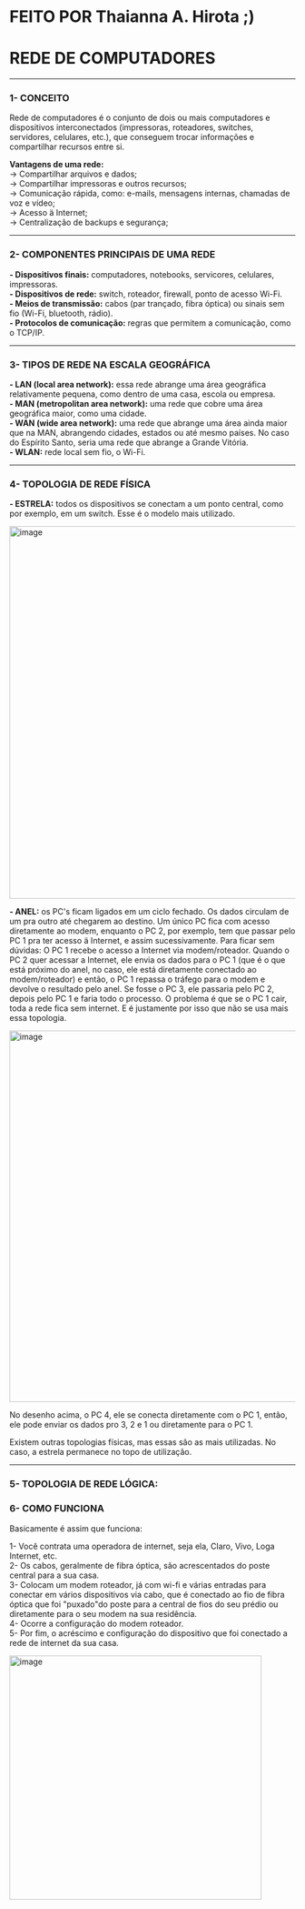 #  FEITO POR Thaianna A. Hirota ;)  
   
# **REDE DE COMPUTADORES**   

---   
   
### **1- CONCEITO**   
Rede de computadores é o conjunto de dois ou mais computadores e dispositivos interconectados (impressoras, roteadores, switches, servidores, celulares, etc.), que conseguem trocar informações e compartilhar recursos entre si.   
   
**Vantagens de uma rede:**   
-> Compartilhar arquivos e dados;   
-> Compartilhar impressoras e outros recursos;   
-> Comunicação rápida, como: e-mails, mensagens internas, chamadas de voz e vídeo;   
-> Acesso ä Internet;   
-> Centralização de backups e segurança;   
   
---   
   
### **2- COMPONENTES PRINCIPAIS DE UMA REDE**   
**- Dispositivos finais:** computadores, notebooks, servicores, celulares, impressoras.   
**- Dispositivos de rede:** switch, roteador, firewall, ponto de acesso Wi-Fi.   
**- Meios de transmissão:** cabos (par trançado, fibra óptica) ou sinais sem fio (Wi-Fi, bluetooth, rádio).    
**- Protocolos de comunicação:** regras que permitem a comunicação, como o TCP/IP.   

---    
   
### **3- TIPOS DE REDE NA ESCALA GEOGRÁFICA**   
 **- LAN (local area network):** essa rede abrange uma área geográfica relativamente pequena, como dentro de uma casa, escola ou empresa.   
 **- MAN (metropolitan area network):** uma rede que cobre uma área geográfica maior, como uma cidade.   
 **- WAN (wide area network):** uma rede que abrange uma área ainda maior que  na MAN, abrangendo cidades, estados ou até mesmo países. No caso do Espírito Santo, seria uma rede que abrange a Grande Vitória.   
 **- WLAN:** rede local sem fio, o Wi-Fi.   

---   
   
### **4- TOPOLOGIA DE REDE FÍSICA**   
**- ESTRELA:** todos os dispositivos se conectam a um ponto central, como por exemplo, em um switch. Esse é o modelo mais utilizado.    
   
<img width="638" height="655" alt="image" src="https://github.com/user-attachments/assets/c2d4eae3-db90-4574-88b9-f6474cf40441" />   

       
**- ANEL:** os PC's ficam ligados em um ciclo fechado. Os dados circulam de um pra outro até chegarem ao destino. Um único PC fica com acesso diretamente ao modem, enquanto o PC 2, por exemplo, tem que passar pelo PC 1 pra ter acesso ä Internet, e assim sucessivamente. Para ficar sem dúvidas: O PC 1 recebe o acesso a Internet via modem/roteador. Quando o PC 2 quer acessar a Internet, ele envia os dados para o PC 1 (que é o que está próximo do anel, no caso, ele está diretamente conectado ao modem/roteador) e então, o PC 1 repassa o tráfego para o modem e devolve o resultado pelo anel. Se fosse o PC 3, ele passaria pelo PC 2, depois pelo PC 1 e faria todo o processo. O problema é que se o PC 1 cair, toda a rede fica sem internet. E é justamente por isso que não se usa mais essa topologia.   

<img width="593" height="653" alt="image" src="https://github.com/user-attachments/assets/4efa7912-ad58-4c55-bd66-3430700081a7" />   

No desenho acima, o PC 4, ele se conecta diretamente com o PC 1, então, ele pode enviar os dados pro 3, 2 e 1 ou diretamente para o PC 1.   

Existem outras topologias físicas, mas essas são as mais utilizadas. No caso, a estrela permanece no topo de utilização.   

---   

### **5- TOPOLOGIA DE REDE LÓGICA:**   


### **6- COMO FUNCIONA**   
Basicamente é assim que funciona:   

1- Você contrata uma operadora de internet, seja ela, Claro, Vivo, Loga Internet, etc.   
2- Os cabos, geralmente de fibra óptica, são acrescentados do poste central para a sua casa.   
3- Colocam um modem roteador, já com wi-fi e várias entradas para conectar em vários dispositivos via cabo, que é conectado ao fio de fibra óptica que foi "puxado"do poste para a central de fios do seu prédio ou diretamente para o seu modem na sua residência.   
4- Ocorre a configuração do modem roteador.   
5- Por fim, o acréscimo e configuração do dispositivo que foi conectado a rede de internet da sua casa.   

<img width="444" height="429" alt="image" src="https://github.com/user-attachments/assets/f7c254ea-7392-4176-bcce-d58560a20faf" />


 

